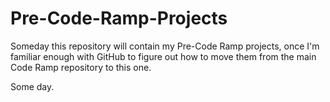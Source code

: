 # Pre-Code-Ramp-Projects
Someday this repository will contain my Pre-Code Ramp projects, once I'm familiar enough with GitHub to figure out how to move them from the main Code Ramp repository to this one.



Some day.
